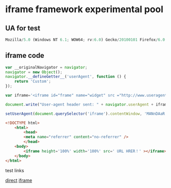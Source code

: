 # iframe framework experimental pool

## UA for test
```JavaScript
Mozilla/5.0 (Windows NT 6.1; WOW64; rv:6.0) Gecko/20100101 Firefox/6.0
```
## iframe code
```JavaScript
var __originalNavigator = navigator;
navigator = new Object();
navigator.__defineGetter__('userAgent', function () {
    return 'Custom';
});

var iframe='<iframe id="frame" name="widget" src ="http://www.useragentstring.com/" width="100%" height="400" marginheight="0" marginwidth="0" frameborder="no" scrolling="no"></iframe>';        

document.write("User-agent header sent: " + navigator.userAgent + iframe);
```

```JavaScript
setUserAgent(document.querySelector('iframe').contentWindow, 'MANnDAaR Fake Agent');
```

```html
<!DOCTYPE html>
    <html>
        <head>
        <meta name="referrer" content="no-referrer" />
        </head>
    <body>
        <iframe height='100%' width='100%' src=' URL HRER！' ></iframe>
    </body>
</html>
```

test links

[direct](https://www.gov.cn)
[iframe](http://www.nmc.cn)
